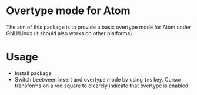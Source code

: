 # Overtype mode for Atom

The aim of this package is to provide a basic overtype mode for Atom under GNU/Linux (it should also works on other platforms).

# Usage

  * Install package
  * Switch beetween insert and overtype mode by using `Ins` key. Cursor transforms on a red square to clearely indicate that overtype is enabled
